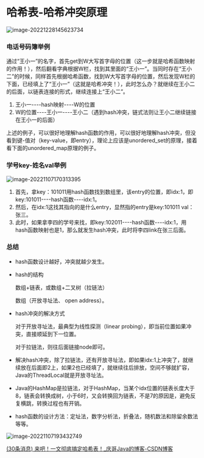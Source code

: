 # 哈希表-哈希冲突原理

![image-20221228145623734](https://hanbabang-1311741789.cos.ap-chengdu.myqcloud.com/Pics/image-20221228145623734.png)

### 电话号码簿举例

通过“王小一”的名字，首先get到W大写首字母的位置（这一步就是哈希函数映射的作用！），然后翻看字典根据W栏，找到其里面的“王小一”。当同时存在“王小二”的时候，同样首先根据哈希函数，找到W大写首字母的位置，然后发现W栏的下面，已经填上了“王小一”（这就是哈希冲突！），此时怎么办？就继续在王小二的后面，以链表连接的形式，继续连接上“王小二”。

1. 王小一----hash映射----W的位置
2. W的位置----王小一----王小二（遇到hash冲突，链式法则让王小二继续链接在王小一的后面）

上述的例子，可以很好地理解hash函数的作用，可以很好地理解hash冲突，但没看到键-值对（key-value，即entry），理论上应该是unordered_set的原理，接着看下面的unordered_map原理的例子。

### 学号key-姓名val举例

![image-20221107170313395](https://hanbabang-1311741789.cos.ap-chengdu.myqcloud.com/Pics/image-20221107170313395.png)

1. 首先，拿key：101011用hash函数找到数组里，该entry的位置，即idx:1，即key:101011----hash函数----idx:1。
2. 然后，在idx:1这找其指向的是什么entry，显然指的entry是key:101011 val：张三。
3. 此时，如果拿李四的学号来找，即key:102011----hash函数----idx:1，用hash函数映射也是1，那么就发生hash冲突，此时将李四link在张三后面。

### 总结

- hash函数设计越好，冲突就越少发生。

- hash的结构

  数组+链表，或数组+二叉树（拉链法）

  数组（开放寻址法、 open address）。

- hash冲突的解决方式

  对于开放寻址法，最典型为线性探测（linear probing），即当前位置如果冲突，直接顺延到下一位置。

  对于拉链法，则往后面链接node即可。

- 解决hash冲突，除了拉链法，还有开放寻址法，即如果idx:1上冲突了，就继续放在后面即2上，如果2也已经填了，就继续往后排放，空间不够就扩容，Java的ThreadLocal就是开放寻址法。

- Java的HashMap是拉链法，对于HashMap，当某个idx位置的链表长度大于8，链表会转换成树，小于6时，又会转换回为链表，不是7的原因是，避免反复横跳，转换过程也有开销。

- hash函数的设计方法：定址法，数字分析法，折叠法，随机数法和除留余数法等等。

![image-20221107193432749](https://hanbabang-1311741789.cos.ap-chengdu.myqcloud.com/Pics/image-20221107193432749.png)

[(30条消息) 来吧！一文彻底搞定哈希表！_庆哥Java的博客-CSDN博客](https://blog.csdn.net/sinat_33921105/article/details/103344078?ops_request_misc=%7B%22request%5Fid%22%3A%22165511971716781667846419%22%2C%22scm%22%3A%2220140713.130102334..%22%7D&request_id=165511971716781667846419&biz_id=0&spm=1018.2226.3001.4187)